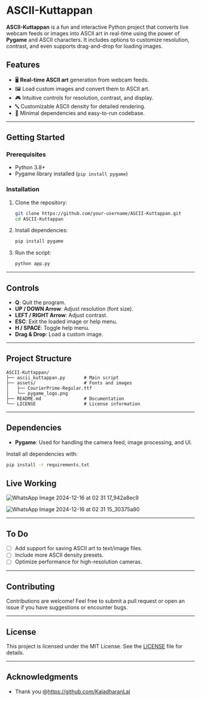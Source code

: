 # ASCII-Kuttappan

**ASCII-Kuttappan** is a fun and interactive Python project that converts live webcam feeds or images into ASCII art in real-time using the power of **Pygame** and ASCII characters. It includes options to customize resolution, contrast, and even supports drag-and-drop for loading images.

## Features

- 🖥️ **Real-time ASCII art** generation from webcam feeds.
- 🖼️ Load custom images and convert them to ASCII art.
- 🎮 Intuitive controls for resolution, contrast, and display.
- 🔤 Customizable ASCII density for detailed rendering.
- 📜 Minimal dependencies and easy-to-run codebase.

---

## Getting Started

### Prerequisites

- Python 3.8+
- Pygame library installed (`pip install pygame`)

### Installation

1. Clone the repository:
   ```bash
   git clone https://github.com/your-username/ASCII-Kuttappan.git
   cd ASCII-Kuttappan
   ```

2. Install dependencies:
   ```bash
   pip install pygame
   ```

3. Run the script:
   ```bash
   python app.py
   ```

---

## Controls

- **Q**: Quit the program.
- **UP / DOWN Arrow**: Adjust resolution (font size).
- **LEFT / RIGHT Arrow**: Adjust contrast.
- **ESC**: Exit the loaded image or help menu.
- **H / SPACE**: Toggle help menu.
- **Drag & Drop**: Load a custom image.

---

## Project Structure

```plaintext
ASCII-Kuttappan/
├── ascii_kuttappan.py       # Main script
├── assets/                  # Fonts and images
│   ├── CourierPrime-Regular.ttf
│   └── pygame_logo.png
├── README.md                # Documentation
└── LICENSE                  # License information
```

---

## Dependencies

- **Pygame**: Used for handling the camera feed, image processing, and UI.

Install all dependencies with:
```bash
pip install -r requirements.txt
```

## Live Working


![WhatsApp Image 2024-12-16 at 02 31 17_942a8ec9](https://github.com/user-attachments/assets/02baa47f-1445-41d6-b79d-0c1bea049fff)


![WhatsApp Image 2024-12-16 at 02 31 15_30375a80](https://github.com/user-attachments/assets/e978d263-0fd1-4997-8fd4-8aa6df43a91b)




---

## To Do

- [ ] Add support for saving ASCII art to text/image files.
- [ ] Include more ASCII density presets.
- [ ] Optimize performance for high-resolution cameras.

---

## Contributing

Contributions are welcome! Feel free to submit a pull request or open an issue if you have suggestions or encounter bugs.

---

## License

This project is licensed under the MIT License. See the [LICENSE](LICENSE) file for details.

---

## Acknowledgments

- Thank you @https://github.com/KaladharanLal

